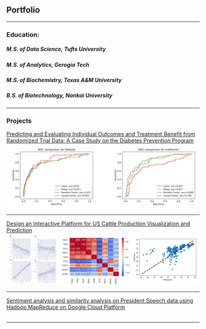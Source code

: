 ## Portfolio

---
### Education:
##### M.S. of Data Science, Tufts University
##### M.S. of Analytics, Gerogia Tech
##### M.S. of Biochemistry, Texas A&M University
##### B.S. of Biotechnology, Nankai University

---

### Projects 

[Predicting and Evaluating Individual Outcomes and Treatment Benefit from Randomized Trial Data: A Case Study on the Diabetes Prevention Program](/pdf/DPPAnalysisWithIndividualTreatmentEffect.pdf)
<br>
<img src="images/roc.png?raw=true"/>

---
[Design an Interactive Platform for US Cattle Production Visualization and Prediction](/pdf/final_poster.pdf)
<br>
<img src="images/cattle.png?raw=true"/>

---
[Sentiment analysis and similarity analysis on President Speech data using Hadoop MapReduce on Google Cloud Platform](/sample_page)
<br><br>
<!-- <img src="images/dummy_thumbnail.jpg?raw=true"/> -->

---

<!--### Category Name 2

- [Project 1 Title](http://example.com/)
- [Project 2 Title](http://example.com/)
- [Project 3 Title](http://example.com/)
- [Project 4 Title](http://example.com/)
- [Project 5 Title](http://example.com/)


---




---
-->
<!-- <p style="font-size:11px">Page template forked from <a href="https://github.com/evanca/quick-portfolio">evanca</a></p> -->
<!-- Remove above link if you don't want to attibute -->

